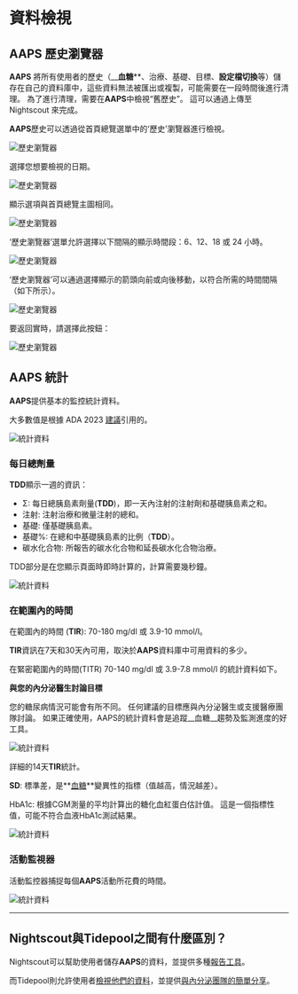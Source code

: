 # **資料檢視**

## **AAPS 歷史瀏覽器**

**AAPS** 將所有使用者的歷史（__**血糖****、治療、基礎、目標、**設定檔切換**等）儲存在自己的資料庫中，這些資料無法被匯出或複製，可能需要在一段時間後進行清理。 為了進行清理，需要在**AAPS**中檢視“舊歷史”。 這可以通過上傳至 Nightscout 來完成。

**AAPS**歷史可以透過從首頁總覽選單中的‘歷史’瀏覽器進行檢視。

![歷史瀏覽器](../images/Maintenance/historybrowser.png)

選擇您想要檢視的日期。

![歷史瀏覽器](../images/Maintenance/historybrowser2.png)

顯示選項與首頁總覽主圖相同。

![歷史瀏覽器](../images/Maintenance/historybrowser3.png)

‘歷史瀏覽器’選單允許選擇以下間隔的顯示時間段：6、12、18 或 24 小時。

![歷史瀏覽器](../images/Maintenance/historybrowser4.png)

‘歷史瀏覽器’可以通過選擇顯示的箭頭向前或向後移動，以符合所需的時間間隔（如下所示）。

![歷史瀏覽器](../images/Maintenance/historybrowser5.png)

要返回實時，請選擇此按鈕：

![歷史瀏覽器](../images/Maintenance/historybrowser6.png)

## **AAPS 統計**

**AAPS**提供基本的監控統計資料。

大多數值是根據 ADA 2023 [建議](https://diabetesjournals.org/care/article/46/Supplement_1/S97/148053/6-Glycemic-Targets-Standards-of-Care-in-Diabetes)引用的。

![統計資料](../images/Maintenance/statistics.png)

### 每日總劑量

**TDD**顯示一週的資訊：

- Σ: 每日總胰島素劑量(**TDD**)，即一天內注射的注射劑和基礎胰島素之和。
- 注射: 注射治療和微量注射的總和。
- 基礎: 僅基礎胰島素。
- 基礎%: 在總和中基礎胰島素的比例（**TDD**）。
- 碳水化合物: 所報告的碳水化合物和延長碳水化合物治療。

TDD部分是在您顯示頁面時即時計算的，計算需要幾秒鐘。

![統計資料](../images/Maintenance/statistics2.png)

### 在範圍內的時間

在範圍內的時間 (**TIR**): 70-180 mg/dl 或 3.9-10 mmol/l。

**TIR**資訊在7天和30天內可用，取決於**AAPS**資料庫中可用資料的多少。

在緊密範圍內的時間(TITR) 70-140 mg/dl 或 3.9-7.8 mmol/l 的統計資料如下。

**與您的內分泌醫生討論目標**

您的糖尿病情況可能會有所不同。 任何建議的目標應與內分泌醫生或支援醫療團隊討論。 如果正確使用，AAPS的統計資料會是追蹤__血糖__趨勢及監測進度的好工具。

![統計資料](../images/Maintenance/statistics3.png)

詳細的14天**TIR**統計。

**SD**: 標準差，是**[血糖](https://www.ncbi.nlm.nih.gov/pmc/articles/PMC3125941/)**變異性的指標（值越高，情況越差）。

HbA1c: 根據CGM測量的平均計算出的糖化血紅蛋白估計值。 這是一個指標性值，可能不符合血液HbA1c測試結果。

![統計資料](../images/Maintenance/statistics4.png)

### 活動監視器

活動監控器捕捉每個**AAPS**活動所花費的時間。

![統計資料](../images/Maintenance/statistics5.png)

------

## **Nightscout與Tidepool之間有什麼區別？**

Nightscout可以幫助使用者儲存**AAPS**的資料，並提供多種[報告工具](https://nightscout.github.io/nightscout/reports/)。

而Tidepool則允許使用者[檢視他們的資料](https://www.tidepool.org/viewing-your-data)，並提供[與內分泌團隊的簡單分享](https://www.tidepool.org/providers/how-it-works#tidepool-data-platform)。